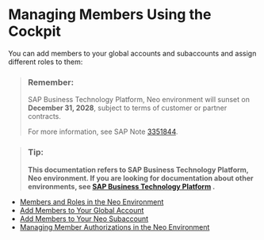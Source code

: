 <!-- loioa6cdfd2eedf446f5956aeea385674c08 -->

# Managing Members Using the Cockpit

You can add members to your global accounts and subaccounts and assign different roles to them:

> ### Remember:  
> SAP Business Technology Platform, Neo environment will sunset on **December 31, 2028**, subject to terms of customer or partner contracts.
> 
> For more information, see SAP Note [3351844](https://me.sap.com/notes/3351844).

> ### Tip:  
> **This documentation refers to SAP Business Technology Platform, Neo environment. If you are looking for documentation about other environments, see [SAP Business Technology Platform](https://help.sap.com/docs/btp/sap-business-technology-platform/sap-business-technology-platform?version=Cloud) .**

-   [Members and Roles in the Neo Environment](members-and-roles-in-the-neo-environment-5414d4e.md)
-   [Add Members to Your Global Account](add-members-to-your-global-account-528405a.md)
-   [Add Members to Your Neo Subaccount](add-members-to-your-neo-subaccount-a253570.md)
-   [Managing Member Authorizations in the Neo Environment](managing-member-authorizations-in-the-neo-environment-a1ab5c4.md)

